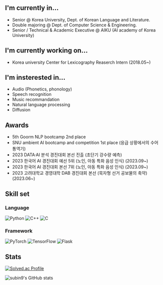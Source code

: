 ## I'm currently in...
  * Senior @ Korea University, Dept. of Korean Language and Literature.</br>
  * Double majoring @ Dept. of Computer Science & Engineering.</br>
  * Senior / Technical & Academic Executive @ AIKU (AI academy of Korea University)</br>

## I'm currently working on...
  * Korea university Center for Lexicography Reaserch Intern (2018.05~)</br>

## I'm insterested in...
  * Audio (Phonetics, phonology)</br>
  * Speech recognition</br>
  * Music recommandation</br>
  * Natural language processing</br>
  * Diffusion</br>

## Awards
  * 5th Goorm NLP bootcamp 2nd place</br>
  * SNU ambient AI bootcamp and competition 1st place (응급 상황에서의 수어 통역기)</br>
  * 2023 DATA·AI 분석 경진대회 본선 진출 (초단기 강수량 예측) </br>
  * 2023 한국어 AI 경진대회 예선 5위 (노인, 아동 특화 음성 인식) (2023.09~)</br>
  * 2023 한국어 AI 경진대회 본선 7위 (노인, 아동 특화 음성 인식) (2023.09~)</br>
  * 2023 고려대학교 경영대학 DAB 경진대회 본선 (묵자형 선거 공보물의 축약) (2023.06~)</br>
## Skill set
### Language
![Python](https://img.shields.io/badge/python-3670A0?style=for-the-badge&logo=python&logoColor=ffdd54) ![C++](https://img.shields.io/badge/c++-%2300599C.svg?style=for-the-badge&logo=c%2B%2B&logoColor=white) ![C](https://img.shields.io/badge/c-%2300599C.svg?style=for-the-badge&logo=c&logoColor=white)
### Framework
![PyTorch](https://img.shields.io/badge/PyTorch-%23EE4C2C.svg?style=for-the-badge&logo=PyTorch&logoColor=white) ![TensorFlow](https://img.shields.io/badge/TensorFlow-%23FF6F00.svg?style=for-the-badge&logo=TensorFlow&logoColor=white) ![Flask](https://img.shields.io/badge/flask-%23000.svg?style=for-the-badge&logo=flask&logoColor=white)

## Stats


[![Solved.ac Profile](http://mazassumnida.wtf/api/v2/generate_badge?boj=subin1031)](https://solved.ac/subin1031)<br/>


![subin9's GitHub stats](https://github-readme-stats.vercel.app/api?username=subin9&show_icons=true&theme=radical)



